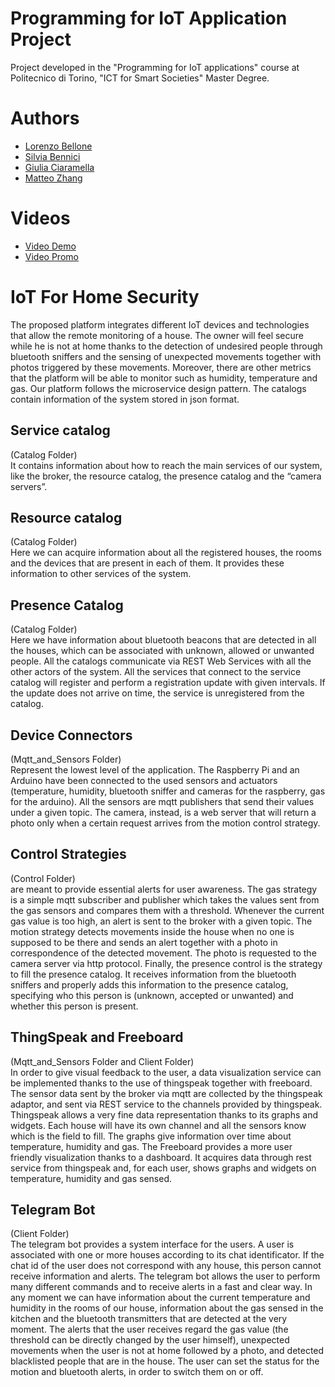 # Programming for IoT Application Project
Project developed in the "Programming for IoT applications" course at Politecnico di Torino, "ICT for Smart Societies" Master Degree.
# Authors
- [Lorenzo Bellone](https://github.com/LorenzoBellone)
- [Silvia Bennici](https://github.com/SilviaPboli)
- [Giulia Ciaramella](https://github.com/GiuliaCiaramella)
- [Matteo Zhang](https://github.com/MatteoZhang)

# Videos
- [Video Demo](https://www.youtube.com/watch?v=bLeYA_SulaA&feature=youtu.be)
- [Video Promo](https://www.youtube.com/watch?v=FTmHMn-HqOM)

# IoT For Home Security
The proposed platform integrates different IoT devices and technologies that allow the remote monitoring of a house. The owner will feel secure while he is not at home thanks to the detection of undesired people through bluetooth sniffers and the sensing of unexpected movements together with photos triggered by these movements.
Moreover, there are other metrics that the platform will be able to monitor such as humidity, temperature and gas.
Our platform follows the microservice design pattern. 
The catalogs contain information of the system stored in json format.
## Service catalog 
(Catalog Folder)  
It contains information about how to reach the main services of our system, like the broker, the resource catalog, the presence catalog and the “camera servers”.
## Resource catalog 
(Catalog Folder)  
Here we can acquire information about all the registered houses, the rooms and the devices that are present in each of them. It provides these information to other services of the system.
## Presence Catalog 
(Catalog Folder)  
Here we have information about bluetooth beacons that are detected in all the houses, which can be associated with unknown, allowed or unwanted people.
All the catalogs communicate via REST Web Services with all the other actors of the system. All the services that connect to the service catalog will register and perform a registration update with given intervals. If the update does not arrive on time, the service is unregistered from the catalog.
## Device Connectors
(Mqtt_and_Sensors Folder)  
Represent the lowest level of the application. The Raspberry Pi and an Arduino have been connected to the used sensors and actuators (temperature, humidity, bluetooth sniffer and cameras for the raspberry, gas for the arduino). All the sensors are mqtt publishers that send their values under a given topic. The camera, instead, is a web server that will return a photo only when a certain request arrives from the motion control strategy.
## Control Strategies
(Control Folder)  
are meant to provide essential alerts for user awareness. The gas strategy is a simple mqtt subscriber and publisher which takes the values sent from the gas sensors and compares them with a threshold. Whenever the current gas value is too high, an alert is sent to the broker with a given topic. 
The motion strategy detects movements inside the house when no one is supposed to be there and sends an alert together with a photo in correspondence of the detected movement. The photo is requested to the camera server via http protocol. Finally, the presence control is the strategy to fill the presence catalog. It receives information from the bluetooth sniffers and properly adds this information to the presence catalog, specifying who this person is (unknown, accepted or unwanted) and whether this person is present.
## ThingSpeak and Freeboard 
(Mqtt_and_Sensors Folder and Client Folder)  
In order to give visual feedback to the user, a data visualization service can be implemented thanks to the use of thingspeak together with freeboard. The sensor data sent by the broker via mqtt are collected by the thingspeak adaptor, and sent via REST service to the channels provided by thingspeak. Thingspeak allows a very fine data representation thanks to its graphs and widgets. Each house will have its own channel and all the sensors know which is the field to fill. The graphs give information over time about temperature, humidity and gas.  The Freeboard provides a more user friendly visualization thanks to a dashboard. It acquires data through rest service from thingspeak and, for each user, shows graphs and widgets on temperature, humidity and gas sensed. 
## Telegram Bot 
(Client Folder)  
The telegram bot provides a system interface for the users. A user is associated with one or more houses according to its chat identificator. If the chat id of the user does not correspond with any house, this person cannot receive information and alerts. The telegram bot allows the user to perform many different commands and to receive alerts in a fast and clear way. In any moment we can have information about the current temperature and humidity in the rooms of our house, information about the gas sensed in the kitchen and the bluetooth transmitters that are detected at the very moment. The alerts that the user receives regard the gas value (the threshold can be directly changed by the user himself), unexpected movements when the user is not at home followed by a photo, and detected blacklisted people that are in the house.
The user can set the status for the motion and bluetooth alerts, in order to switch them on or off.
